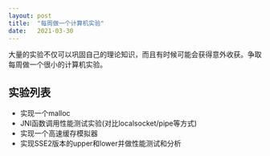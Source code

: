 ```yaml
---
layout: post
title:  "每周做一个计算机实验"
date:   2021-03-30
---
```


<p class="intro">大量的实验不仅可以巩固自己的理论知识，而且有时候可能会获得意外收获。争取每周做一个很小的计算机实验。</p>

## 实验列表
- 实现一个malloc
- JNI函数调用性能测试实验(对比localsocket/pipe等方式)
- 实现一个高速缓存模拟器
- 实现SSE2版本的upper和lower并做性能测试和分析
